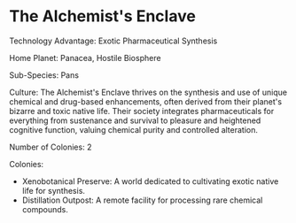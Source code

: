 # The Alchemist's Enclave

Technology Advantage: Exotic Pharmaceutical Synthesis

Home Planet: Panacea, Hostile Biosphere

Sub-Species: Pans

Culture: The Alchemist's Enclave thrives on the synthesis and use of unique chemical and drug-based enhancements, often derived from their planet's bizarre and toxic native life. Their society integrates pharmaceuticals for everything from sustenance and survival to pleasure and heightened cognitive function, valuing chemical purity and controlled alteration.

Number of Colonies: 2

Colonies:

- Xenobotanical Preserve: A world dedicated to cultivating exotic native life for synthesis.
- Distillation Outpost: A remote facility for processing rare chemical compounds.